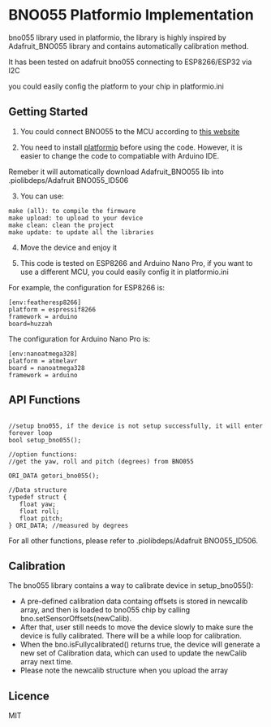 # BNO055 Platformio Implementation

bno055 library used in platformio, the library is highly inspired by Adafruit_BNO055 library and contains automatically calibration method.

It has been tested on adafruit bno055 connecting to ESP8266/ESP32 via I2C

you could easily config the platform to your chip in platformio.ini

## Getting Started

1. You could connect BNO055 to the MCU according to [this website](https://learn.adafruit.com/adafruit-bno055-absolute-orientation-sensor/overview)

2. You need to install [platformio](https://platformio.org/) before using the code. However, it is easier to change the code to compatiable with Arduino IDE.

Remeber it will automatically download Adafruit_BNO055 lib into .piolibdeps/Adafruit BNO055_ID506

3. You can use:
```
make (all): to compile the firmware
make upload: to upload to your device
make clean: clean the project
make update: to update all the libraries
```
4. Move the device and enjoy it

5. This code is tested on ESP8266 and Arduino Nano Pro, if you want to use a different MCU, you could easily config it in platformio.ini

For example, the configuration for ESP8266 is:
```
[env:featheresp8266]
platform = espressif8266
framework = arduino
board=huzzah
```

The configuration for Arduino Nano Pro is:
```
[env:nanoatmega328]
platform = atmelavr
board = nanoatmega328
framework = arduino
```

## API Functions
```

//setup bno055, if the device is not setup successfully, it will enter forever loop
bool setup_bno055();

//option functions:
//get the yaw, roll and pitch (degrees) from BNO055

ORI_DATA getori_bno055();

//Data structure
typedef struct {
   float yaw; 
   float roll; 
   float pitch; 
} ORI_DATA; //measured by degrees
```
For all other functions, please refer to .piolibdeps/Adafruit BNO055_ID506.

## Calibration

The bno055 library contains a way to calibrate device in setup_bno055(): 
* A pre-defined calibration data containg offsets is stored in newcalib array, and then is loaded to bno055 chip by calling bno.setSensorOffsets(newCalib). 
* After that, user still needs to move the device slowly to make sure the device is fully calibrated. There will be a while loop for calibration. 
* When the bno.isFullycalibrated() returns true, the device will generate a new set of Calibration data, which can used to update the newCalib array next time.
* Please note the newcalib structure when you upload the array

## Licence

MIT
